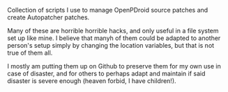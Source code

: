 Collection of scripts I use to manage OpenPDroid source patches and create Autopatcher patches.

Many of these are horrible horrible hacks, and only useful in a file system set up like mine. I believe that manyh of them could be adapted to another person's setup simply by changing the location variables, but that is not true of them all.

I mostly am putting them up on Github to preserve them for my own use in case of disaster, and for others to perhaps adapt and maintain if said disaster is severe enough (heaven forbid, I have children!).
